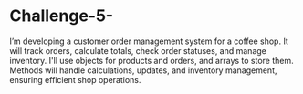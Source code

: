 # Challenge-5-
I’m developing a customer order management system for a coffee shop. It will track orders, calculate totals, check order statuses, and manage inventory. I'll use objects for products and orders, and arrays to store them. Methods will handle calculations, updates, and inventory management, ensuring efficient shop operations.
